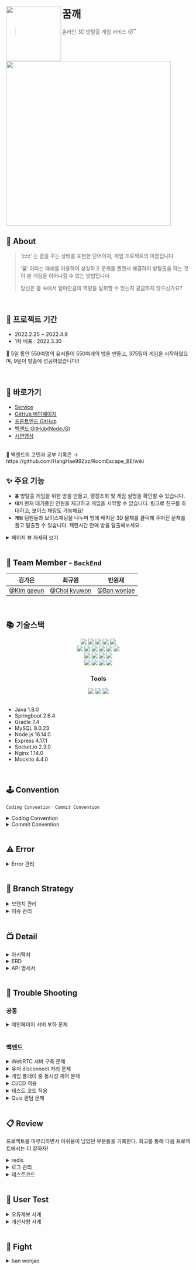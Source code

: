 # <img src="https://user-images.githubusercontent.com/97428216/160321165-bd337416-a703-4f53-a1f7-5d8844ab66a2.png" align=left width=150> 꿈깨
> 온라인 3D 방탈출 게임 서비스 😴
<br>
<img src='https://user-images.githubusercontent.com/74045440/163561005-9320751e-e899-4eb8-bf2c-e03897b7f05d.png' width=450/>
<br />

## 💭 About

> ‘zzz’ 는 꿈을 꾸는 상태를 표현한 단어이자, 게임 프로젝트의 이름입니다
>
> ‘꿈’ 이라는 매체를 이용하여 상상하고 문제를 풀면서 해결하여
> 방탈출을 하는 것이 본 게임을 이어나갈 수 있는 방법입니다
>
> 당신은 꿈 속에서 얼마만큼의 역량을 발휘할 수 있는지 궁금하지 않으신가요?

<br />

## 📅 프로젝트 기간

- 2022.2.25 ~ 2022.4.9
- 1차 배포 : 2022.3.30

🎉 5일 동안 550여명의 유저들이 550여개의 방을 만들고, 375팀이 게임을 시작하였으며, 9팀이 탈출에 성공하였습니다!!

<br />

## 📌 바로가기
- [Service](https://zzz-escape.netlify.app)
- [GitHub 메인페이지](https://github.com/HangHae99Zzz)
- [프론트엔드 GitHub](https://github.com/HangHae99Zzz/dream_escape-fe)
- [백엔드 GitHub(NodeJS)](https://github.com/HangHae99Zzz/RoomEscape_BE-nodeJS)
- [시연영상](https://youtu.be/4LltjiHHG38)

<br>
📂 백엔드의 고민과 공부 기록은 → https://github.com/HangHae99Zzz/RoomEscape_BE/wiki
<br />

## ✨ 주요 기능

- **`홈`**
  방탈출 게임을 위한 방을 만들고, 랭킹조회 및 게임 설명을 확인할 수 있습니다.
- **`대기`**
  현재 대기중인 인원을 체크하고 게임을 시작할 수 있습니다. 링크로 친구를 초대하고, 보이스 채팅도 가능해요!
- **`게임`**
  팀원들과 보이스채팅을 나누며 방에 배치된 3D 물체를 클릭해 주어진 문제를 풀고 탈출할 수 있습니다. 제한시간 안에 방을 탈출해보세요.

<details markdown="1">
<summary>페이지 뷰 자세히 보기</summary>

<img src="https://user-images.githubusercontent.com/97428216/162159291-3cb321a6-779a-4f54-85a4-6de81f646c3e.png">
<img src="https://user-images.githubusercontent.com/97428216/161257554-418ab409-26e7-425b-99bc-5c0378e1f446.png">
<img src="https://user-images.githubusercontent.com/97428216/161258629-04d6bc89-1e13-4050-87ae-d5968f520cad.png">

</details>

<br />

## 🍎 Team Member - `BackEnd`

<!-- | <img src="" width=200>    | <img src="" width=200> | <img src="" width=200> | -->

|                 **김가은**                 |                  **최규원**                   |                  **반원재**                   |
| :----------------------------------------: | :-------------------------------------------: | :-------------------------------------------: |
| [@Kim gaeun](https://github.com/paran22) | [@Choi kyuwon](https://github.com/cooked-developer)  |[@Ban wonjae](https://github.com/wonjaeban)  |

<br />

## 📚 기술스택

<div align=center> 
  <img src="https://img.shields.io/badge/java-007396?style=for-the-badge&logo=java&logoColor=white">
  <img src="https://img.shields.io/badge/springboot-6DB33F?style=for-the-badge&logo=springboot&logoColor=white">
  <img src="https://img.shields.io/badge/gradle-02303A?style=for-the-badge&logo=gradle&logoColor=white">
  <img src="https://img.shields.io/badge/mockito-CB3837?style=for-the-badge&logo=mockito&logoColor=white">
  <img src="https://img.shields.io/badge/junit5-25A162?style=for-the-badge&logo=junit5&logoColor=white">
  <br>
  <img src="https://img.shields.io/badge/webrtc-333333?style=for-the-badge&logo=webrtc&logoColor=white">
  <img src="https://img.shields.io/badge/javascript-F7DF1E?style=for-the-badge&logo=javascript&logoColor=black"> 
  <img src="https://img.shields.io/badge/node.js-339933?style=for-the-badge&logo=Node.js&logoColor=white">
  <img src="https://img.shields.io/badge/express-000000?style=for-the-badge&logo=express&logoColor=white">
  <img src="https://img.shields.io/badge/pm2-2B037A?style=for-the-badge&logo=pm2&logoColor=white">
  <img src="https://img.shields.io/badge/socket.io-010101?style=for-the-badge&logo=socket.io&logoColor=white">
  <br>
  <img src="https://img.shields.io/badge/mysql-4479A1?style=for-the-badge&logo=mysql&logoColor=white">
  <img src="https://img.shields.io/badge/spring data jpa-F28D1A?style=for-the-badge&logo=springdatajpa&logoColor=white">
  <img src="https://img.shields.io/badge/aws ec2-07C160?style=for-the-badge&logo=amazonaws&logoColor=white">
  <img src="https://img.shields.io/badge/amazon s3-569A31?style=for-the-badge&logo=amazons3&logoColor=white">
  <br>
  <img src="https://img.shields.io/badge/aws codedeploy-9D1620?style=for-the-badge&logo=amazonaws&logoColor=white">
  <img src="https://img.shields.io/badge/aws codepipeline-072240?style=for-the-badge&logo=amazonaws&logoColor=white">
  <img src="https://img.shields.io/badge/nginx-009639?style=for-the-badge&logo=nginx&logoColor=white">
  <img src="https://img.shields.io/badge/github actions-2088FF?style=for-the-badge&logo=github actions&logoColor=white">
</div>

<div align=center><h3>Tools</h1></div>
<div align=center> 
  <img src="https://img.shields.io/badge/github-181717?style=for-the-badge&logo=github&logoColor=white">
  <img src="https://img.shields.io/badge/git-F05032?style=for-the-badge&logo=git&logoColor=white">
  <img src="https://img.shields.io/badge/swagger-85EA2D?style=for-the-badge&logo=swagger&logoColor=white">
</div>

<br>

- Java 1.8.0
- Springboot 2.6.4
- Gradle 7.4
- MySQL 8.0.23
- Node.js 16.14.0
- Express 4.17.1
- Socket.io 2.3.0
- Nginx 1.14.0
- Mockito 4.4.0

<br />

## 🕹 Convention

`Coding Convention` · `Commit Convention`

<details markdown="1">
<summary>Coding Convention</summary>

### 📍 네이밍 Convention

  - 폴더명은 소문자, Class명은 첫 글자 대문자
  - Method는 lowerCamelCase을 사용하고, 동사나 전치사로 시작한다. ex) get/set, init, is/has/can, create, find, to, A-By-B …
  - JUnit Test Method : Method명_테스트상태_기대행위  ex) isAdult_AgeLessThan18_False
</details>

<details markdown="2">
<summary>Commit Convention</summary>
  
### 📍 Commit Convention
  
  ✅ 유다시티 커밋 메시지 스타일 가이드 : [참고](https://udacity.github.io/git-styleguide/)
  <br>
  ✅ 본문에는 변경한 class 이름과 어떻게, 무엇을, 왜 변경했는지 자세히 적기
  ```
  커밋 타입: 제목
    //띄어쓰기
   본문
    //띄어쓰기
  (꼬리말 타입: #이슈 번호)
  ```
  
  <br />

> 🚨 커밋 타입

```
Docs: 문서 작업
Feat: 새로운 기능 추가
Fix: 버그를 고친 경우
Refactor: 리팩토링
Comment: 주석 추가 및 변경
Rename: 파일 혹은 폴더명 수정, 경로 변경
Remove: 파일 혹은 기능 삭제
Test: 테스트 관련 작업
Resolve conflicts: 충돌 발생 commit에서 사용(본문, 꼬리말 생략)
```
> 🚨 꼬리말 타입

```
Fixes: 이슈 수정중(아직 해결되지 않은 경우)
Resolves: 이슈 해결했을 때
Ref: 참고할 이슈가 있을 때
```
</details>

<br />

## ⚠️ Error

<details markdown="1">
<summary>Error 관리</summary>
<br>

✅ 모든 에러는 Error Code로 관리
- Error Code마다 httpStatus / errorCode / errorMessage 작성
- ErrorCode는 httpStatus마다 일련번호를 붙인다("httpStatus_number")  ex) "400_3", "404_4"

<br>

✅ [Error Code 보기](https://github.com/HangHae99Zzz/RoomEscape_BE/blob/main/src/main/java/com/project/roomescape/exception/ErrorCode.java)
</details>

<br />

## 🐾 Branch Strategy

<details markdown="1">
<summary>브렌치 관리</summary>
<br>

✅ 개인별 브렌치(gaeun, kyuwon, wonjae)에서 작업
- push 전에 테스트코드를 통과하는지 확인하기
- 팀원에게 변경된 사항 공유 후 main에 PR
- 개인별 브렌치는 main을 pull하여 변경된 최신사항 업데이트

<br>
✅ NodeJS는 별도의 Repository에서 관리하며, main에 바로 push/pull
<br><br>
✅ 기능 개발을 위해 별도로 테스트하는 경우에도 새로운 브렌치에서 작업 : 이후 반영 시 main으로 PR 후 Close

#### [springRTC](https://github.com/HangHae99Zzz/RoomEscape_BE/tree/springRTC) 
- springRTC 브랜치는 spring을 기반으로 webRTC를 구현함.   
- 다만 1대1 P2P연결은 성공하였으나 N:N 연결이 되지 않는다는 한계가 존재함.   
- 이후에 Spring이 아닌 Node.js의 socket.io를 활용하게 되는 계기가 됨.

#### [redis](https://github.com/HangHae99Zzz/RoomEscape_BE/tree/redis)
- redis 브랜치는 redis를 부분적으로 적용해보는 브랜치임.   
- 팀 프로젝트 기간 제한 때문에 제대로 적용하지 못하였으나 spring으로 redis에 Clue객체를 저장하고 불러오는 것은 성공함.   
<br />

</details>


<details markdown="1">
<summary>이슈 관리</summary>
<br>

✅ 새로운 Issue가 생기면 먼저 GitHub Issues에 생성
- bug, feature 중 해당되는 Issue template 사용
- issue 작성 내용 중 변경사항이 있는 경우에는 해당 글에 comment나 별도 이슈로 생성하여 업데이트


<br>
✅ 완료된 이슈는 commit Resolves 사용해서 Close
<br><br>
✅ 관련된 이슈가 많을 경우에는 Milestones를 사용해서 관리

</details>

<br />

## 📺 Detail

<details markdown="1">
<summary>아키텍처</summary>
  <img src="https://user-images.githubusercontent.com/97428216/161915642-9e937b04-a72b-44b1-980b-f0ff1ec45f88.png"> 
  
  [해당 아키텍처를 도입하게 된 배경](https://living-ladybug-fd9.notion.site/0cf5b3927f274a2b9e417104328da9bd)
</details>

<details markdown="2">
<summary>ERD</summary>
  <img src="https://user-images.githubusercontent.com/97428216/160526555-121176c2-32a6-4968-868c-669ae7234f14.png">

</details>

<details markdown="3">
<summary>API 명세서</summary>
  
> 🚨 API 설계규칙

```
Rest API URI 설계규칙을 따른다.
  1. 후행 /는 URI에 포함하지 않는다.
  2. 계층관계를 나타낼 때 슬래시 구분자를 사용한다. ex) /rooms/{roomId}/quizzes/{quizType}
  3. 긴 path를 표현하는 경우에는 가독성을 높이기 위해 하이픈(-)을 사용한다.
  4. 언더바(_)는 URI에 사용하지 않는다.
  5. URI는 모두 소문자로 작성한다.
  6. 파일확장자는 URI에 포함하지 않는다.
  7. 모든 resource는 복수형을 사용한다.
```
  <img src="https://user-images.githubusercontent.com/97428216/160456913-5247d722-6812-4400-93bf-0e3e0b540764.png">
  <img src="https://user-images.githubusercontent.com/97428216/160457294-af27cb69-7bd4-48d2-ba81-7c119516b9ea.png">
  <img src="https://user-images.githubusercontent.com/97428216/160457359-8365661e-f2a7-47be-a796-60f8af88071d.png">
  <img src="https://user-images.githubusercontent.com/97428216/160457415-5c72324d-3cb8-4ace-b715-b61f4c3f764c.png">
  <img src="https://user-images.githubusercontent.com/97428216/160457473-2c782847-91f2-4ef7-a9ef-584fa7d53c0c.png">
  <img src="https://user-images.githubusercontent.com/97428216/160457548-d2061496-984c-4ef3-bef4-ab313b324951.png">
</details>

<br />

## 🔨 Trouble Shooting

### 공통
<details markdown="1">
<summary>메인페이지 서버 부하 문제</summary>
  
### ✅ 문제상황

> 메인페이지에서 변경된 방 정보를 업데이트하기 위해 1초 간격으로 Room 리스트 조회하기 api를 요청(Polling)
>
> 메인페이지에 접속자가 집중되면 서버 부하 증가 → 배포 이후 메인페이지 40명 정도 접속하면서 CPU 90%로 급증
>
> 📍 서버를 t3.micro으로 변경(CPU 1 → 2)하여 우선 조치(메모리는 Swap으로 늘려놓은 3G로 충분하다고 판단)

<br>
  
### 🔍 테스트
  

> 메인페이지 접속자 수에 따른 서버 부하를 확인하기 위해 테스트 진행
>
> Client의 메인페이지 접속자 수를 10 단위로 증가시키면서 CPU 사용량을 실시간 관찰
>
> ① CPU 사용량이 급증 ② 전체 200 중 180%까지 올라가는 지점을 한계로 봄
  
#### 📑 테스트 결과 : api 요청 간격을 2초로 늘리면 현재보다 30명 더 접속 가능
    - api 요청 간격 1초(현재 상태) : 70명
    - api 요청 간격 1.5초 : 80명
    - api 요청 간격 2초 : 100명

<br>
  
### 📍 api 요청 간격을 1초로 유지하자!
  
> 현재 서비스 수준에서 70명 이상이 메인페이지에 접속할 가능성은 낮고,
>
> 업데이트 간격을 2초로 늘리면 오히려 유저 경험이 안좋아 질거라고 판단
>
> 서비스가 성장한다면, Polling이 아니라 다른 방법으로 문제 해결을 시도하는 것이 더 나을 것!  

</details>

<br>

### 백엔드

<details markdown="1">
<summary>WebRTC 서버 구축 문제</summary>

### ✅ P2P(signalling server) vs MCU/SFU

#### ❓ 4명까지 보이스 채팅이 가능한 환경을 만들기 위해 어떤 서버를 사용해야 하는가?
#### ---> ❕ signalling server를 구축하자!
<br>

> 📑 오디오만 사용하고, 4명까지만 연결하기 때문에 signalling server로도 client 부담이 크지 않을 거라고 생각했고,
MCU, SFU는 프로젝트 기한 내에 구현하기 어려울 것으로 판단했다.

<br>

### ✅ Springboot vs NodeJS

#### ❓ 다대다 WebRTC를 위한 signalling server를 어떻게 구현할 것인가?
#### ---> ❕ NodeJS의 Socket.io를 사용하여 signalling server를 구현하자!
<br>

> 📑 Springboot를 사용하면 하나의 서버만 관리하면 되고, 팀원들 모두가 익숙한 프레임워크를 사용할 수 있다. 
> 
> 그러나 참고자료가 많지 않다.
> 
> 📑 NodeJS를 사용하면 Socket.io 라이브러리를 사용해서 비교적 쉽게 구현이 가능하나,
> 
> 서버를 2개 관리해야 되기 때문에 유지관리에 비용이 더 소모되고, 익숙하지 않은 언어와 프레임워크를 사용해야 한다.
> 
> 📑 Springboot로 signalling server를 구축하면 시간이 더 오래 걸릴 것으로 예상했고,
> 
> 제한된 시간 안에 서비스의 완성도를 높이기 위해서는 NodeJS의 Socket.io를 사용하는 것이 더 적합하다고 판단! 

<br>
</details>

<details markdown="2">
<summary>유저 disconnect 처리 문제</summary>
  
### ✅ 문제상황

> 📑 유저가 브라우저를 종료하면 socket.io의 disconnect 이벤트가 발생
>
> 📑 Client는 방장이 나가면 새로운 방장을 알아야한다(방장만 게임 시작 가능!)
>
> 📑 DB에서는 disconnect된 유저 정보를 삭제하고, 방장이 변경된 경우 업데이트 필요

<br>
  
### 해결방안 1️⃣ nodeJS → Client →← Spring
  
> 📑 nodeJS에서 disconnect시 event를 통해 disconnect된 유저의 socket.id를 Client로 보냄
>
> 📑 Client는 Spring으로 HTTP 통신을 통해 socket.id를 넘겨주고, 방장이 바뀐 경우 return 값을 받음
> 
> 📑 유저가 1명 남았는데 disconnect가 되면 Client가 없으므로 nodeJS에서 DB로 쿼리를 보냄
  
 
#### ⚠️ Client에서 동시에 여러 번 업데이트/삭제 요청이 발생하여 에러 발생!! 
#### ---→ ❕ DB에 한 번만 요청하자!

<br>

### 해결방안 2️⃣ disconnect와 관련된 모든 DB처리는 nodeJS에서 처리
  
> 📑 disconnect시 DB에 필요한 업데이트/삭제 쿼리를 보내고, 방장이 변경되면 event로 해당 방 Client에게 알려줌

  <br>

</details>

<details markdown="3">
<summary>게임 플레이 중 동시성 제어 문제</summary>
  
### ✅ 문제상황

> 📑 게임 중 맞춘 문제 수(스코어), 찬스가 변경될 경우 해당 방 Client 모두에게 해당 정보를 업데이트해주어야 함

  <br>
  
#### ❕ Socket.io의 이벤트를 활용해서 스코어나 찬스 변경 이벤트 발생 시 해당 방에 데이터 변경 사실 알려주자!

> 📑 HTTP 통신에서는 Client 요청 없이 Server가 Response 할 수 없으므로 socket 통신을 이용하면 해결할 수 있음!
>
> 📑 퀴즈를 동시에 보고 있을 때도 한 명이 문제를 풀면 이벤트를 활용해 이미 푼 문제로 변경

<br> 
</details>

<details markdown="4">
<summary>CI/CD 적용</summary>

### ✅ 문제상황

> 📑 프론트와 백엔드를 합친 이후 예기치 못했던 많은 에러가 발생함
>
> 📑 잦은 에러수정으로 인한 수동 배포에 드는 시간 소모가 점점 많아져 시간 절약을 위하여 배포 자동화 필요

<br>
  
### ✅ Travis vs Github Actions

> 📑 Travis를 더 많이 쓰고 블로그 자료도 많았지만 따로 서버 설치를 해야함
>
> 📑 Github Actions는 별도의 서버 설치없이 Github을 통해 바로 사용이 가능함
>
> 📑 기간이 한정되어 있어서 배포 자동화 구축에 많은 시간을 쏟을 수가 없다

  <br>

### ✅ Github Actions로 결정한 이유


> 📑 Travis를 사용할 만큼 프로젝트의 규모가 크지 않고 서버 설치에 대한 시간제약, 그리고 Github의 다양한 기능들을 사용해보고 싶었던 마음이 있어서 Github Actions를 이용하여 배포 자동화를 구축하기로 결정

  <br> 
  
</details>

<details markdown="5">
<summary>테스트 코드 적용</summary>

### ✅ 테스트코드를 도입한 이유!

> 📑 배포 자동화를 도입했기 때문에 검증되지 않은 코드들이 자동으로 배포될 수 있어 차후에 문제 파악 어려움이 존재.  
>
> ---> 테스트코드를 통해 사전 검증의 필요성 존재.
>
> 테스트 코드를 통해서 코드 작성시에 고려하지 못했던 case에 대한 확인과 개선이 가능.
>
> 리팩토링시에 빠르게 코드를 검증 가능.

  <br>

### ✅ 문제상황

> 📑 단위 테스트(QuizServiceTimeTest)에서 ClueRepository와 QuizRepository를 @Mock으로 처리하지 못하는 문제 발생.
>
> 📑 통합 테스트에서 DI 방법으로 @RequiredArgsConstructor를 통한 생성자 주입 방식이 적용 안되는 문제 발생.

<br>

### ✅ 문제 원인

> 📑 단위 테스트시에 실제 Quizservice에 존재하는 quizRepository.save(roomId)과 clueRepository.findAllByRoomId(room.getId())때문.  
> 
> @Mock으로 만들려면 when().thenReturn()같은 메서드를 반드시 명시해줘야하는데 테스트시 정확한 RoomId를 알아내는 것이 불가능.  
> 
> ---> when().thenReturn() 메서드 작동 안함.
>
> 📑 통합 테스트에서 DI 방법으로 생성자 주입 방식(@RequiredArgsConstructor)안되는 이유는 difference in autowire handling between Spring and Spring integration with JUnit때문.
>
> 즉, JUNIT5가 DI를 스스로 지원하기 때문에 생성자나 lombok 방식으로 DI가 되질 않음.

<br>

### ✅ 해결방안

> 📑 단위테스트에서 따라서 @Spy를 통해서 Stubbing 하지 않은 실제 객체들을 @InjectMocks를 통해서 quizService에 주입시키는 방식으로 해결.
>
> --->단위 테스트의 목적이 퀴즈 생성 시간 측정에 있었기 때문에 Mock이 아닌 실제 객체들로 주입하는 것이 오히려 더 낫다 판단(실제로 걸리는 시간 측정 가능).
>
> 📑 통합테스트에서 DI 방법으로 생성자 주입 방식말고 @Autowired 방식 선택.

  <br>

</details>

<details markdown="6">
<summary>Quiz 랜덤 문제</summary>
  
### ✅ 요구사항

> 📑 게임성을 위해 동일한 Quiz라도 Quiz의 답이 랜덤으로 정해지게 하자!
>
> 📑 그렇지만 해당 방 안에서는 같은 문제가 보여야 함  
  
  <br>
  
### ✅ 문제상황 

> 📑 방마다 다른 값으로 Quiz가 구성되도록 퀴즈 생성 알고리즘에 Random을 포함하면서, Quiz 조회 API가 요청될 때마다 Quiz를 새로 생성 → Quiz 클릭 시 매번 Quiz가 달라지는 문제 발생

#### ❕ 방마다 같은 문제가 보이려면 DB에 저장 필요!!

  <br>
  
### ✅ 해결방안 
  
> 📑 방 안에서만 동일한 문제를 보여주기 위해 방 마다 생성된 Quiz를 DB에 저장
>
> 📑 Quiz를 생성하는 API가 호출되는 시점은 방 개설이 아닌 게임 시작 이후가 적절하다고 판단
>
>    : 방 개설 때 Quiz 생성하면 방만 만들고 게임을 시작하지 않았을 경우 추가 처리 필요
>
> 📑 방의 유저 중 한 명이 Quiz 오브젝트를 클릭했을 때 DB에 해당 Quiz가 없으면 생성, 있으면 조회하도록 구현 
>
>  : 이미 게임 시작 때 API가 여러 개 호출되고 있어서 요청을 분산시키기 위함

  <br>
  
</details>
  
<br />

## 📋 Review
프로젝트를 마무리하면서 아쉬움이 남았던 부분들을 기록한다.
회고를 통해 다음 프로젝트에서는 더 잘하자!
<details>
  <summary>redis</summary>
  <br>
  
  ```
  ✏️ DB에 저장되는 데이터 중 게임 종료 후 삭제되는 데이터는 인메모리 DB를 사용해도 좋았을 것 같다.
또, redis 브렌치를 통해 일부 데이터로 테스트해본 결과 조회 성능 개선 가능성을 확인할 수 있었다.
프로젝트 초기에 우리 데이터의 특성을 고려하여 redis를 도입했다면 더 성능 개선을 할 수 있었을 것 같다는 아쉬움이 남는다.
  ```
  
</details>

<details>
  <summary>로그 관리</summary>
  <br>
  
  ```
  ✏️ 프로젝트 마무리 단계에서 로그 관리를 위해 logback을 설정하였다.
  이전에도 console에 뜨는 로그는 확인했지만 파일로 저장하면 나중에 문제가 발생했을 때 확인할 수 있고,
  코드를 짜면서 중간 중간에 필요한 로그를 남겨 확인하면 훨씬 더 좋았을 것 같다.
  다음에 프로젝트를 한다면 일단 설정을 해놓고 시작할 것 같다!
  ```
  
</details>

<details>
  <summary>테스트코드</summary>
  <br>
  
  ```
  ✏️ 테스트코드 역시 프로젝트 마무리 단계에 도입했다.
  도입 이후 리팩토링 하면서 바로바로 테스트코드로 코드가 정상적으로 작동하는지 확인할 수 있어서 좋았다.
  프로젝트 초기에 테스트코드 전략을 구상해서 단위테스트 혹은 통합테스트를 개발 일정에 따라 도입하면 좋을 것 같다.
  ```
  
</details>

<br />

## 📢 User Test

<details markdown="1">
<summary>오류제보 사례</summary>

#### ⚠️ 게임 플레이 중 맞춘 문제 수나 남은 찬스 수가 정상적으로 변경되지 않는 문제 제보
> 
> NodeJS의 undefined 에러로 인해 서버가 재시작되면서 각 브라우저의 roomID 초기화
> 
> socket.io의 방 구분 기능이 정상적으로 작동하지 않음
> 
> 📍 NodeJS의 에러를 해결하여 서버가 재시작되지 않도록 조치

</details>

<details markdown="2">
<summary>개선사항 사례</summary>

#### ✏️ "마이크를 차단했을 때 쉽게 해결할 수 있는 방법이 적혀 있으면 좋겠습니다."
> 
> 브라우저의 마이크 사용 권한을 제한하면 게임 플레이 불가
> 
> 브라우저에 따라 권한 허용 방법을 설명하는 창을 띄워 다시 서비스 이용할 수 있도록 안내


</details>

<br>

## 🔧 Fight
<details>
  <summary>ban wonjae</summary>
  
  ### 1️⃣ Trouble Shooting에서 유저 disconnect 해결방안 1과 관련된 삽질
  ```
  📑 처음에 node.js는 보이스 채팅만 다루고 나머지 역할은 spring에서 담당하기로 했었음  
  -> 스프링에서 한 방의 인원들이 전부 로딩이 다 되었는지 체크.
  
  📑 클라이언트들이 각자 게임 로딩이 다 완료되면 spring에 request를 보냄  
  ->spring에서는 request가 올때마다 count를 세서 count가 현재 한 방의 인원들의 숫자와 같아지면 게임을 시작.
  
  📑 여기서 로딩중에 누군가가 나가면 무한대기현상이 발생할 수 있다고 생각.  
  왜냐하면 나간 사람은 영원히 spring에 로딩이 다 되었다는 request를 보내지 않기 때문.
  
  📑 구체적으로 당시 노드 socket에서 유저 disconnect가 발생  
  -> 스프링에서 1. 방장이 나간 경우: 새로운 방장 userId response.	2. 일반인이 나간 경우: null response.
  
  📑 spring에서 게임 로딩 체크  
  -> 1. false response 2. 마지막 인원한테는 true response.
  
  📑 문제는 위 두개의 로직이 동시에 발생하는 경우  
  -> 게임 로딩중에 방장이 disconnect가 된다면 최악의 경우 새로운 방장 userId,   
  게임 무한 대기 현상을 방지하기 위해 마지막 인원까지 로딩이 완료되었다는 true값도 보내줘야함.
  
  📑 따라서 disconnect시 responsedto와 게임 로딩체크 responsedto는 같아야함.  
  즉, 누군가가 나간다면 userID만 넘겨주는 것이 아니라 userId와 true, false값을 같이 보내줌,  
  반대로 게임 로딩중에도 true, false뿐만 아니라 userId까지 보내줌.
  
  📑 이런 방식으로 프론트쪽에서 true 또는 false값도 받는게 가능  
  -> 무한대기현상을 해결할 수 있다 생각함.
  
  📑 즉, 상황에 따라 1. 게임로딩 X, 누군가가 나감 -> 1. 방장이 나간경우: {"userId" : "새로운 ID", "check": null}  
  2. 일반인이 나간경우: {"userId": null, "check":   null}
  
  📑 2. 게임로딩 O, 누군가가 나감 -> 1. 방장이 나갔고 나머지 인원 전부 로딩 완료:{"userId": "새로운ID", "check": "true"},  
  2. 방장이 나갔지만 나머지 인원이 전부 로딩 X:  {"userId": "새로운ID", "check":null},  
  3. 일반인이 나갔는데 나머지 전부 로딩: {"userId" : null, "check": "true"},  
  4. 일반인이 나갔는데 나머지 전부 로딩X: {"userId" :   null, "check": "null"}
  
  📑 3. 일반적인 게임 로딩  
  --> 1. {"userId": null, "check": null} ... 2. 제일 마지막 인원 로딩: {"userId": null, "check":"true"}로 응답하는 것으로 해결하고자 함. 
  
  📑 하지만 disconnect가 발생 -> 방 전체 인원들이 Spring으로 request를 보냄  
  -> disconnect 유저를 삭제하고 새로운 방장을 만드는 로직이 여러번 발생하는 문제 존재.
  
  📑 결론적으로 node에서 socket disconnect시에 한번만 처리하는 것으로 방향 바꿈. 
  ```
  
  </details>

<br>








